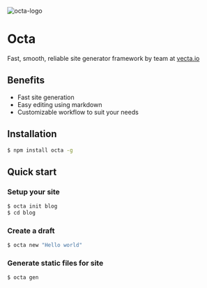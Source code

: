 ![octa-logo](https://user-images.githubusercontent.com/32937442/49627794-ce7a9080-fa1b-11e8-9ec2-a6fb5899ee8a.png) 
# Octa

Fast, smooth, reliable site generator framework by team at [vecta.io](https://vecta.io)

## Benefits

* Fast site generation
* Easy editing using markdown
* Customizable workflow to suit your needs

## Installation

```bash
$ npm install octa -g
```

## Quick start

### Setup your site

```bash
$ octa init blog
$ cd blog
```

### Create a draft

```bash
$ octa new "Hello world"
```

### Generate static files for site

```bash
$ octa gen
```
